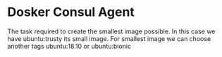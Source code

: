 # Dosker Consul Agent
The task required to create the smallest image possible. 
In this case we have ubuntu:trusty its small image. 
For smallest image we can choose another tags ubuntu:18.10 or ubuntu:bionic
